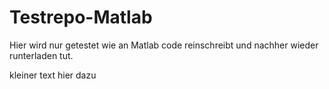# Testrepo-Matlab

Hier wird nur getestet wie an Matlab code reinschreibt und nachher wieder runterladen tut. 

kleiner text hier dazu 